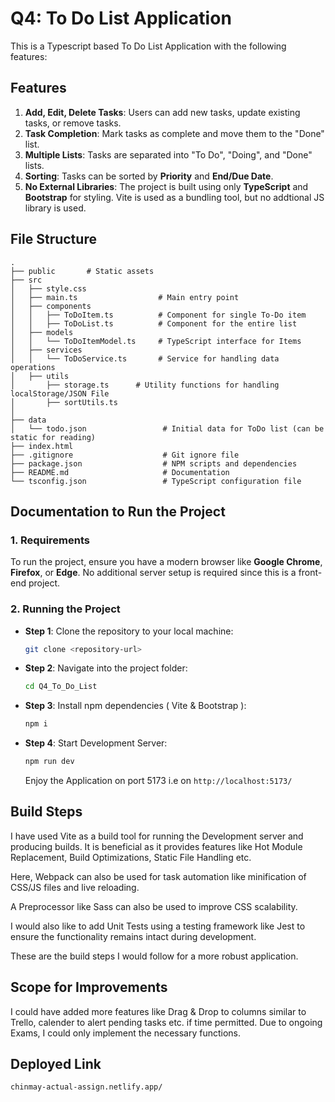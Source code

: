 # Q4: To Do List Application

This is a Typescript based To Do List Application with the following features:

## Features

1. **Add, Edit, Delete Tasks**: Users can add new tasks, update existing tasks, or remove tasks.
2. **Task Completion**: Mark tasks as complete and move them to the "Done" list.
3. **Multiple Lists**: Tasks are separated into "To Do", "Doing", and "Done" lists.
4. **Sorting**: Tasks can be sorted by **Priority** and **End/Due Date**.
5. **No External Libraries**: The project is built using only **TypeScript** and **Bootstrap** for styling. Vite is used as a bundling tool, but no addtional JS library is used.

## File Structure

```
.
├── public       # Static assets
├── src
│   ├── style.css
│   ├── main.ts                  # Main entry point 
│   ├── components
│   │   ├── ToDoItem.ts          # Component for single To-Do item
│   │   ├── ToDoList.ts          # Component for the entire list 
│   ├── models
│   │   └── ToDoItemModel.ts     # TypeScript interface for Items 
│   ├── services
│   │   └── ToDoService.ts       # Service for handling data operations 
│   ├── utils
│       ├── storage.ts      # Utility functions for handling localStorage/JSON File
│       ├── sortUtils.ts           
│   
├── data
│   └── todo.json                 # Initial data for ToDo list (can be static for reading)
├── index.html 
├── .gitignore                    # Git ignore file
├── package.json                  # NPM scripts and dependencies
├── README.md                     # Documentation
└── tsconfig.json                 # TypeScript configuration file

```

## Documentation to Run the Project
### 1. Requirements

To run the project, ensure you have a modern browser like **Google Chrome**, **Firefox**, or **Edge**. No additional server setup is required since this is a front-end project.

### 2. Running the Project

- **Step 1**: Clone the repository to your local machine:

   ```bash
   git clone <repository-url>
   ```
- **Step 2**: Navigate into the project folder:
    ```bash
   cd Q4_To_Do_List
   ```
- **Step 3**: Install npm dependencies ( Vite & Bootstrap ):

    ```bash
   npm i
   ```
- **Step 4**: Start Development Server:

    ```bash
   npm run dev
   ```
   Enjoy the Application on port 5173 i.e on
   `http://localhost:5173/`

## Build Steps 

I have used Vite as a build tool for running the Development server and producing builds. It is beneficial as it provides features like Hot Module Replacement, Build Optimizations, Static File Handling etc.

Here, Webpack can also be used for task automation like minification of CSS/JS files and live reloading.

A Preprocessor like Sass can also be used to improve CSS scalability.

I would also like to add Unit Tests using a testing framework like Jest to ensure the functionality remains intact during development.

These are the build steps I would follow for a more robust application.

## Scope for Improvements

I could have added more features like Drag & Drop to columns similar to Trello, calender to alert pending tasks etc. if time permitted. Due to ongoing Exams, I could only implement the necessary functions.

## Deployed Link
`chinmay-actual-assign.netlify.app/`
